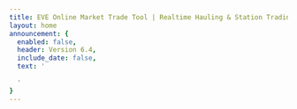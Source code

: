 ```yaml
---
title: EVE Online Market Trade Tool | Realtime Hauling & Station Trading
layout: home
announcement: {
  enabled: false,
  header: Version 6.4,
  include_date: false,
  text: '
  
  '
}
---
```

